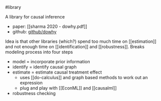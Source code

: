 #library 

A library for causal inference
- paper: [[sharma 2020 - dowhy.pdf]]
- github: [github/dowhy](https://github.com/microsoft/dowhy)

Idea is that other libraries (which?) spend too much time on [[estimation]] and not enough time on [[identification]] and [[robustness]]. Breaks modeling process into four steps
- model = incorporate prior information
- identify = identify causal graph
- estimate = estimate causal treatment effect
	- uses [[do-calculus]]  and graph based methods to work out an expression
	- plug and play with [[EconML]] and [[causalml]]
- robustness checking